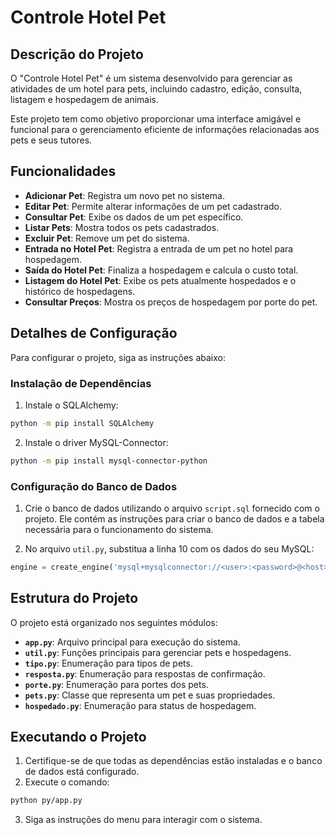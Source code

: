 # Controle Hotel Pet

## Descrição do Projeto

O "Controle Hotel Pet" é um sistema desenvolvido para gerenciar as atividades de um hotel para pets, incluindo cadastro, edição, consulta, listagem e hospedagem de animais.

Este projeto tem como objetivo proporcionar uma interface amigável e funcional para o gerenciamento eficiente de informações relacionadas aos pets e seus tutores.

## Funcionalidades

- **Adicionar Pet**: Registra um novo pet no sistema.
- **Editar Pet**: Permite alterar informações de um pet cadastrado.
- **Consultar Pet**: Exibe os dados de um pet específico.
- **Listar Pets**: Mostra todos os pets cadastrados.
- **Excluir Pet**: Remove um pet do sistema.
- **Entrada no Hotel Pet**: Registra a entrada de um pet no hotel para hospedagem.
- **Saída do Hotel Pet**: Finaliza a hospedagem e calcula o custo total.
- **Listagem do Hotel Pet**: Exibe os pets atualmente hospedados e o histórico de hospedagens.
- **Consultar Preços**: Mostra os preços de hospedagem por porte do pet.

## Detalhes de Configuração

Para configurar o projeto, siga as instruções abaixo:

### Instalação de Dependências

1. Instale o SQLAlchemy:

```bash
python -m pip install SQLAlchemy
```

2. Instale o driver MySQL-Connector:

```bash
python -m pip install mysql-connector-python
```

### Configuração do Banco de Dados

1. Crie o banco de dados utilizando o arquivo `script.sql` fornecido com o projeto. Ele contém as instruções para criar o banco de dados e a tabela necessária para o funcionamento do sistema.

2. No arquivo `util.py`, substitua a linha 10 com os dados do seu MySQL:

```python
engine = create_engine('mysql+mysqlconnector://<user>:<password>@<host>[:<port>]/<dbname>')
```

## Estrutura do Projeto

O projeto está organizado nos seguintes módulos:

- **`app.py`**: Arquivo principal para execução do sistema.
- **`util.py`**: Funções principais para gerenciar pets e hospedagens.
- **`tipo.py`**: Enumeração para tipos de pets.
- **`resposta.py`**: Enumeração para respostas de confirmação.
- **`porte.py`**: Enumeração para portes dos pets.
- **`pets.py`**: Classe que representa um pet e suas propriedades.
- **`hospedado.py`**: Enumeração para status de hospedagem.

## Executando o Projeto

1. Certifique-se de que todas as dependências estão instaladas e o banco de dados está configurado.
2. Execute o comando:

```bash
python py/app.py
```

3. Siga as instruções do menu para interagir com o sistema.
